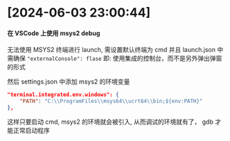 

# [2024-06-03 23:00:44]

#### 在 VSCode 上使用 msys2 debug 

无法使用 MSYS2 终端进行 launch, 需设置默认终端为 cmd 并且 launch.json 中需确保 `"externalConsole": flase` 即: 使用集成的控制台，而不是另外弹出弹窗的形式

然后 settings.json 中添加 msys2 的环境变量

```json
"terminal.integrated.env.windows": {
    "PATH": "C:\\ProgramFiles\\msys64\\ucrt64\\bin;${env:PATH}"
},
```

这样只要启动 cmd, msys2 的环境就会被引入, 从而调试的环境就有了， gdb 才能正常启动程序


